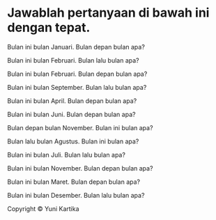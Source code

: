 # Jawablah pertanyaan di bawah ini dengan tepat.

Bulan ini bulan Januari. Bulan depan bulan apa? 

Bulan ini bulan Februari. Bulan lalu bulan apa? 

Bulan ini bulan Februari. Bulan depan bulan apa? 

Bulan ini bulan September. Bulan lalu bulan apa? 

Bulan ini bulan April. Bulan depan bulan apa? 

Bulan ini bulan Juni. Bulan depan bulan apa? 

Bulan depan bulan November. Bulan ini bulan apa? 

Bulan lalu bulan Agustus. Bulan ini bulan apa? 

Bulan ini bulan Juli. Bulan lalu bulan apa? 

Bulan ini bulan November. Bulan depan bulan apa? 

Bulan ini bulan Maret. Bulan depan bulan apa? 

Bulan ini bulan Desember. Bulan lalu bulan apa? 



Copyright © Yuni Kartika 

